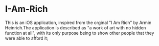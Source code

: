 # I-Am-Rich
This is an iOS application, inspired from the orginal "I Am Rich" by Armin Heinrich.The application is described as "a work of art with no hidden function at all", with its only purpose being to show other people that they were able to afford it;
